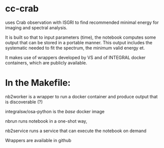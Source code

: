 # cc-crab

uses Crab observation with ISGRI to find recommended minimal energy for imaging and spectral analysis.

It is built so that to input parameters (time), the notebook computes some output
that can be stored in a portable manner. This output includes the systematic needed
to fit the spectrum, the minimum valid energy et.

It makes use of wrappers developed by VS and of INTEGRAL docker containers, which
are publicly available.

# In the Makefile:

nb2worker is a wrapper to run a docker container and produce output that is 
discoverable (?)

integralsw/osa-python is the *base* docker image

nbrun runs notebook in a one-shot way,

nb2service runs a service that can execute the notebook on demand


Wrappers are available in github

